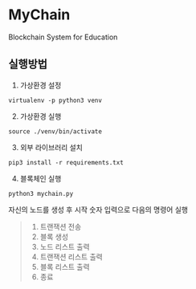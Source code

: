 # MyChain
Blockchain System for Education

## 실행방법

1. 가상환경 설정
<pre><code>virtualenv -p python3 venv</code></pre>

2. 가상환경 실행
<pre><code>source ./venv/bin/activate</code></pre>

3. 외부 라이브러리 설치
<pre><code>pip3 install -r requirements.txt
</code></pre>

4. 블록체인 실행
<pre><code>python3 mychain.py</code></pre>

자신의 노드를 생성 후 시작 
숫자 입력으로 다음의 명령어 실행

> 1. 트랜잭션 전송
> 2. 블록 생성
> 3. 노드 리스트 출력
> 4. 트랜잭션 리스트 출력
> 5. 블록 리스트 출력
> 0. 종료
